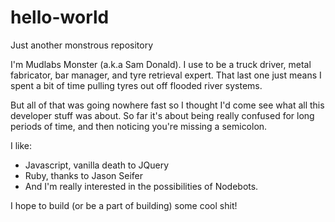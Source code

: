 # hello-world
Just another monstrous repository

I'm Mudlabs Monster (a.k.a Sam Donald). I use to be a truck driver, metal fabricator, bar manager, and tyre retrieval expert. That last one just means I spent a bit of time pulling tyres out off flooded river systems. 

But all of that was going nowhere fast so I thought I'd come see what all this developer stuff was about. So far it's about being really confused for long periods of time, and then noticing you're missing a semicolon.

I like:
* Javascript, vanilla death to JQuery
* Ruby, thanks to Jason Seifer
* And I'm really interested in the possibilities of Nodebots. 

I hope to build (or be a part of building) some cool shit!
